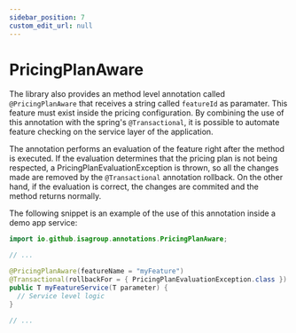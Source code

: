 ```yaml
---
sidebar_position: 7
custom_edit_url: null
---
```


# PricingPlanAware

The library also provides an method level annotation called `@PricingPlanAware` that receives a string called `featureId` as paramater. This feature must exist inside the pricing configuration.
By combining the use of this annotation with the spring's `@Transactional`, it is possible to automate feature checking on the service layer of the application.

The annotation performs an evaluation of the feature right after the method is executed. If the evaluation determines that the pricing plan is not being respected, a PricingPlanEvaluationException is thrown, so all the changes made are removed by the `@Transactional` annotation rollback. On the other hand, if the evaluation is correct, the changes are commited and the method returns normally.

The following snippet is an example of the use of this annotation inside a demo app service:

```java
import io.github.isagroup.annotations.PricingPlanAware;

// ...

@PricingPlanAware(featureName = "myFeature")
@Transactional(rollbackFor = { PricingPlanEvaluationException.class })
public T myFeatureService(T parameter) {
  // Service level logic
}

// ...
```